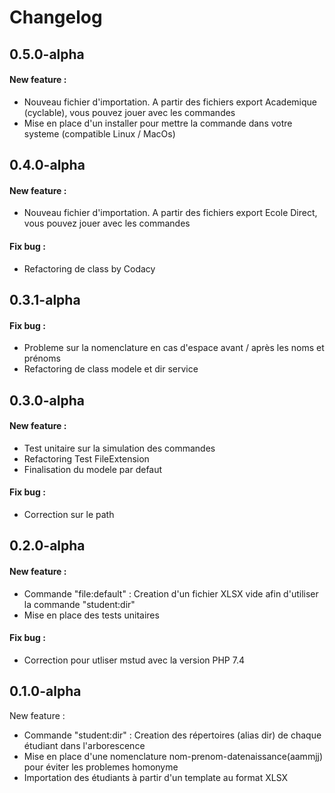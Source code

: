 # Changelog

## 0.5.0-alpha

#### New feature :

* Nouveau fichier d'importation. A partir des fichiers export Academique (cyclable), vous pouvez jouer avec les
  commandes
* Mise en place d'un installer pour mettre la commande dans votre systeme (compatible Linux / MacOs)

## 0.4.0-alpha

#### New feature :

* Nouveau fichier d'importation. A partir des fichiers export Ecole Direct, vous pouvez jouer avec les commandes

#### Fix bug :

* Refactoring de class by Codacy

## 0.3.1-alpha

#### Fix bug :

* Probleme sur la nomenclature en cas d'espace avant / après les noms et prénoms
* Refactoring de class modele et dir service

## 0.3.0-alpha

#### New feature :

* Test unitaire sur la simulation des commandes
* Refactoring Test FileExtension
* Finalisation du modele par defaut

#### Fix bug :

* Correction sur le path

## 0.2.0-alpha

#### New feature :

* Commande "file:default" : Creation d'un fichier XLSX vide afin d'utiliser la commande "student:dir"
* Mise en place des tests unitaires

#### Fix bug :

* Correction pour utliser mstud avec la version PHP 7.4

## 0.1.0-alpha

New feature :

* Commande "student:dir" : Creation des répertoires (alias dir) de chaque étudiant dans l'arborescence
* Mise en place d'une nomenclature nom-prenom-datenaissance(aammjj) pour éviter les problemes homonyme
* Importation des étudiants à partir d'un template au format XLSX
